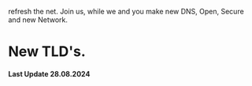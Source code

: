 refresh the net.
Join us, while we and you make new DNS, Open, Secure and new Network. 

# New TLD's.

 #### Last Update 28.08.2024
